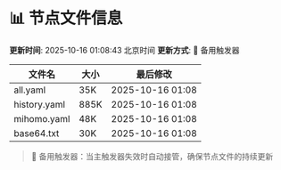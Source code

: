 # 📊 节点文件信息

**更新时间**: 2025-10-16 01:08:43 北京时间
**更新方式**: 🔄 备用触发器

| 文件名 | 大小 | 最后修改 |
|--------|------|----------|
| all.yaml | 35K | 2025-10-16 01:08 |
| history.yaml | 885K | 2025-10-16 01:08 |
| mihomo.yaml | 48K | 2025-10-16 01:08 |
| base64.txt | 30K | 2025-10-16 01:08 |

> 🔄 备用触发器：当主触发器失效时自动接管，确保节点文件的持续更新
